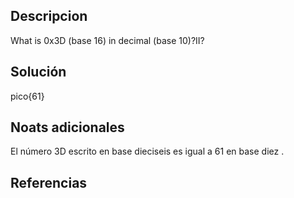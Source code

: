 ## Descripcion 

What is 0x3D (base 16) in decimal (base 10)?II?

## Solución 

pico{61}

## Noats adicionales 
El número 3D escrito en base dieciseis es igual a 61 en base diez .

## Referencias 

